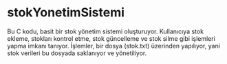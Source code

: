 # stokYonetimSistemi
Bu C kodu, basit bir stok yönetim sistemi oluşturuyor. Kullanıcıya stok ekleme, stokları kontrol etme, stok güncelleme ve stok silme gibi işlemleri yapma imkanı tanıyor. İşlemler, bir dosya (stok.txt) üzerinden yapılıyor, yani stok verileri bu dosyada saklanıyor ve yönetiliyor.
